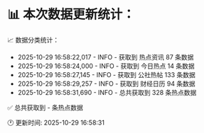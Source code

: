 📊 本次数据更新统计：
==========================

📈 数据分类统计：
- 2025-10-29 16:58:22,017 - INFO - 获取到 热点资讯 87 条数据
- 2025-10-29 16:58:24,000 - INFO - 获取到 今日热点 14 条数据
- 2025-10-29 16:58:27,145 - INFO - 获取到 公社热帖 133 条数据
- 2025-10-29 16:58:29,257 - INFO - 获取到 财经日历 94 条数据
- 2025-10-29 16:58:31,690 - INFO - 总共获取到 328 条热点数据

✅ 总共获取到 - 条热点数据

🕐 更新时间: 2025-10-29 16:58:31
